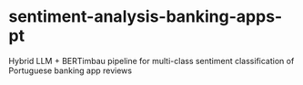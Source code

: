 # sentiment-analysis-banking-apps-pt
Hybrid LLM + BERTimbau pipeline for multi-class sentiment classification of Portuguese banking app reviews

